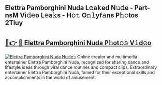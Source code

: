 ## Elettra Pamborghini Nuda L𝚎a𝚔ed N𝚞𝚍e - Part-nsM Vi𝚍𝚎o L𝚎a𝚔s - H𝚘𝚝 O𝚗𝚕yf𝚊ns P𝚑𝚘tos 2Tluy

# <h2><a href="http://kf3w69.oniu.top/?m=Elettra+Pamborghini+Nuda">🔗👉 🔴 Elettra Pamborghini Nuda P𝚑ot𝚘𝚜 V𝚒d𝚎o</a></h2>

[![Elettra Pamborghini Nuda Nu𝚍e𝚜](https://i.imgur.com/0qMVB7G.gif)](http://kf3w69.oniu.top/?m=Elettra+Pamborghini+Nuda)
Online creator and multimedia entertainer Elettra Pamborghini Nuda, recognized for sharing dance and lifestyle ideas through viral dance routines and compact clips. Extraordinary entertainer Elettra Pamborghini Nuda, famed for their exceptional skills and accomplishments in the world of amusement.  

